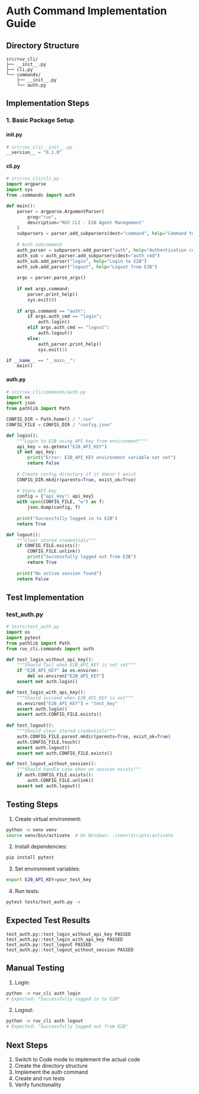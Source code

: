# Auth Command Implementation Guide

## Directory Structure

```plaintext
src/ruv_cli/
├── __init__.py
├── cli.py
└── commands/
    ├── __init__.py
    └── auth.py
```

## Implementation Steps

### 1. Basic Package Setup

#### __init__.py
```python
# src/ruv_cli/__init__.py
__version__ = "0.1.0"
```

#### cli.py
```python
# src/ruv_cli/cli.py
import argparse
import sys
from .commands import auth

def main():
    parser = argparse.ArgumentParser(
        prog="ruv",
        description="RUV CLI - E2B Agent Management"
    )
    subparsers = parser.add_subparsers(dest="command", help="Command to run")
    
    # Auth subcommand
    auth_parser = subparsers.add_parser("auth", help="Authentication commands")
    auth_sub = auth_parser.add_subparsers(dest="auth_cmd")
    auth_sub.add_parser("login", help="Login to E2B")
    auth_sub.add_parser("logout", help="Logout from E2B")
    
    args = parser.parse_args()
    
    if not args.command:
        parser.print_help()
        sys.exit(0)
        
    if args.command == "auth":
        if args.auth_cmd == "login":
            auth.login()
        elif args.auth_cmd == "logout":
            auth.logout()
        else:
            auth_parser.print_help()
            sys.exit(1)

if __name__ == "__main__":
    main()
```

#### auth.py
```python
# src/ruv_cli/commands/auth.py
import os
import json
from pathlib import Path

CONFIG_DIR = Path.home() / ".ruv"
CONFIG_FILE = CONFIG_DIR / "config.json"

def login():
    """Login to E2B using API key from environment"""
    api_key = os.getenv("E2B_API_KEY")
    if not api_key:
        print("Error: E2B_API_KEY environment variable not set")
        return False
        
    # Create config directory if it doesn't exist
    CONFIG_DIR.mkdir(parents=True, exist_ok=True)
    
    # Store API key
    config = {"api_key": api_key}
    with open(CONFIG_FILE, "w") as f:
        json.dump(config, f)
        
    print("Successfully logged in to E2B")
    return True

def logout():
    """Clear stored credentials"""
    if CONFIG_FILE.exists():
        CONFIG_FILE.unlink()
        print("Successfully logged out from E2B")
        return True
    
    print("No active session found")
    return False
```

## Test Implementation

### test_auth.py
```python
# tests/test_auth.py
import os
import pytest
from pathlib import Path
from ruv_cli.commands import auth

def test_login_without_api_key():
    """Should fail when E2B_API_KEY is not set"""
    if "E2B_API_KEY" in os.environ:
        del os.environ["E2B_API_KEY"]
    assert not auth.login()

def test_login_with_api_key():
    """Should succeed when E2B_API_KEY is set"""
    os.environ["E2B_API_KEY"] = "test_key"
    assert auth.login()
    assert auth.CONFIG_FILE.exists()
    
def test_logout():
    """Should clear stored credentials"""
    auth.CONFIG_FILE.parent.mkdir(parents=True, exist_ok=True)
    auth.CONFIG_FILE.touch()
    assert auth.logout()
    assert not auth.CONFIG_FILE.exists()

def test_logout_without_session():
    """Should handle case when no session exists"""
    if auth.CONFIG_FILE.exists():
        auth.CONFIG_FILE.unlink()
    assert not auth.logout()
```

## Testing Steps

1. Create virtual environment:
```bash
python -m venv venv
source venv/bin/activate  # On Windows: .\venv\Scripts\activate
```

2. Install dependencies:
```bash
pip install pytest
```

3. Set environment variables:
```bash
export E2B_API_KEY=your_test_key
```

4. Run tests:
```bash
pytest tests/test_auth.py -v
```

## Expected Test Results

```
test_auth.py::test_login_without_api_key PASSED
test_auth.py::test_login_with_api_key PASSED
test_auth.py::test_logout PASSED
test_auth.py::test_logout_without_session PASSED
```

## Manual Testing

1. Login:
```bash
python -m ruv_cli auth login
# Expected: "Successfully logged in to E2B"
```

2. Logout:
```bash
python -m ruv_cli auth logout
# Expected: "Successfully logged out from E2B"
```

## Next Steps

1. Switch to Code mode to implement the actual code
2. Create the directory structure
3. Implement the auth command
4. Create and run tests
5. Verify functionality
